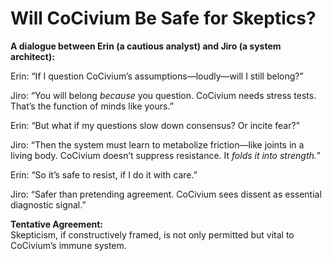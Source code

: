 <!-- status: stub; target: 150+ words -->
<!-- status: stub; target: 150+ words -->
<!-- status: stub; target: 150+ words -->
# Will CoCivium Be Safe for Skeptics?

**A dialogue between Erin (a cautious analyst) and Jiro (a system architect):**

Erin: “If I question CoCivium’s assumptions—loudly—will I still belong?”

Jiro: “You will belong *because* you question. CoCivium needs stress tests. That’s the function of minds like yours.”

Erin: “But what if my questions slow down consensus? Or incite fear?”

Jiro: “Then the system must learn to metabolize friction—like joints in a living body. CoCivium doesn’t suppress resistance. It *folds it into strength.*”

Erin: “So it’s safe to resist, if I do it with care.”

Jiro: “Safer than pretending agreement. CoCivium sees dissent as essential diagnostic signal.”

**Tentative Agreement:**  
Skepticism, if constructively framed, is not only permitted but vital to CoCivium’s immune system.




